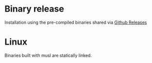 # Binary release

Installation using the pre-compiled binaries shared via [Github Releases](https://github.com/txpipe/scrolls/releases)

# Linux

Binaries built with musl are statically linked. 
